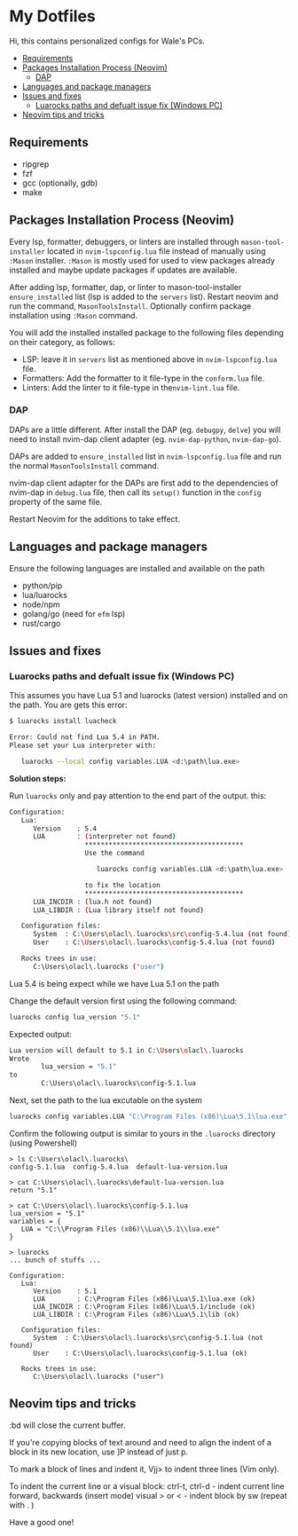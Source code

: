 # My Dotfiles

Hi, this contains personalized configs for Wale's PCs.

<!-- START doctoc generated TOC please keep comment here to allow auto update -->

<!-- DON'T EDIT THIS SECTION, INSTEAD RE-RUN doctoc TO UPDATE -->

<!-- DON'T EDIT THIS SECTION, INSTEAD RE-RUN doctoc TO UPDATE -->

- [Requirements](#requirements)
- [Packages Installation Process (Neovim)](#packages-installation-process-neovim)
  - [DAP](#dap)
- [Languages and package managers](#languages-and-package-managers)
- [Issues and fixes](#issues-and-fixes)
  - [Luarocks paths and defualt issue fix (Windows PC)](#luarocks-paths-and-defualt-issue-fix-windows-pc)
- [Neovim tips and tricks](#neovim-tips-and-tricks)

<!-- END doctoc generated TOC please keep comment here to allow auto update -->

## Requirements

- ripgrep
- fzf
- gcc (optionally, gdb)
- make

## Packages Installation Process (Neovim)

Every lsp, formatter, debuggers, or linters are installed through `mason-tool-installer`
located in `nvim-lspconfig.lua` file instead of manually using `:Mason` installer.
`:Mason` is mostly used for used to view packages already installed and maybe update
packages if updates are available.

After adding lsp, formatter, dap, or linter to mason-tool-installer `ensure_installed`
list (lsp is added to the `servers` list). Restart neovim and run the command, `MasonToolsInstall`.
Optionally confirm package installation using `:Mason` command.

You will add the installed installed package to the following files depending on
their category, as follows:

- LSP: leave it in `servers` list as mentioned above in `nvim-lspconfig.lua` file.
- Formatters: Add the formatter to it file-type in the `conform.lua` file.
- Linters: Add the linter to it file-type in the`nvim-lint.lua` file.

### DAP

DAPs are a little different. After install the DAP (eg. `debugpy`, `delve`) you will
need to install nvim-dap client adapter (eg. `nvim-dap-python`, `nvim-dap-go`).

DAPs are added to `ensure_installed` list in `nvim-lspconfig.lua` file and run the
normal `MasonToolsInstall` command.

nvim-dap client adapter for the DAPs are first add to the dependencies of nvim-dap
in `debug.lua` file, then call its `setup()` function in the `config` property of
the same file.

Restart Neovim for the additions to take effect.

## Languages and package managers

Ensure the following languages are installed and available on the path

- python/pip
- lua/luarocks
- node/npm
- golang/go (need for `efm` lsp)
- rust/cargo

## Issues and fixes

### Luarocks paths and defualt issue fix (Windows PC)

This assumes you have Lua 5.1 and luarocks (latest version) installed and on
the path. You are gets this error:

```bash
$ luarocks install luacheck

Error: Could not find Lua 5.4 in PATH.
Please set your Lua interpreter with:

   luarocks --local config variables.LUA <d:\path\lua.exe>

```

**Solution steps:**

Run `luarocks` only and pay attention to the end part of the output. this:

```sh
Configuration:
   Lua:
      Version    : 5.4
      LUA        : (interpreter not found)
                   ****************************************
                   Use the command

                      luarocks config variables.LUA <d:\path\lua.exe>

                   to fix the location
                   ****************************************
      LUA_INCDIR : (lua.h not found)
      LUA_LIBDIR : (Lua library itself not found)

   Configuration files:
      System  : C:\Users\olacl\.luarocks\src\config-5.4.lua (not found)
      User    : C:\Users\olacl\.luarocks\config-5.4.lua (not found)

   Rocks trees in use:
      C:\Users\olacl\.luarocks ("user")
```

Lua 5.4 is being expect while we have Lua 5.1 on the path

Change the default version first using the following command:

```sh
luarocks config lua_version "5.1"
```

Expected output:

```sh
Lua version will default to 5.1 in C:\Users\olacl\.luarocks
Wrote
        lua_version = "5.1"
to
        C:\Users\olacl\.luarocks\config-5.1.lua
```

Next, set the path to the lua excutable on the system

```sh
luarocks config variables.LUA "C:\Program Files (x86)\Lua\5.1\lua.exe"
```

Confirm the following output is similar to yours in the `.luarocks`
directory (using Powershell)

```pwsh
> ls C:\Users\olacl\.luarocks\
config-5.1.lua  config-5.4.lua  default-lua-version.lua

> cat C:\Users\olacl\.luarocks\default-lua-version.lua
return "5.1"

> cat C:\Users\olacl\.luarocks\config-5.1.lua
lua_version = "5.1"
variables = {
   LUA = "C:\\Program Files (x86)\\Lua\\5.1\\lua.exe"
}

> luarocks
... bunch of stuffs ...

Configuration:
   Lua:
      Version    : 5.1
      LUA        : C:\Program Files (x86)\Lua\5.1\lua.exe (ok)
      LUA_INCDIR : C:\Program Files (x86)\Lua\5.1/include (ok)
      LUA_LIBDIR : C:\Program Files (x86)\Lua\5.1\lib (ok)

   Configuration files:
      System  : C:\Users\olacl\.luarocks\src\config-5.1.lua (not found)
      User    : C:\Users\olacl\.luarocks\config-5.1.lua (ok)

   Rocks trees in use:
      C:\Users\olacl\.luarocks ("user")

```

## Neovim tips and tricks

:bd will close the current buffer.

If you're copying blocks of text around and need to align the indent
of a block in its new location, use \]P instead of just p.

To mark a block of lines and indent it, Vjj> to indent three lines (Vim only).

To indent the current line or a visual block:
ctrl-t, ctrl-d - indent current line forward, backwards
(insert mode)
visual > or < - indent block by sw (repeat with . )

Have a good one!
